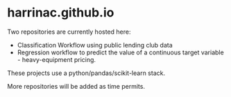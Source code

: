 # harrinac.github.io

Two repositories are currently hosted here:
* Classification Workflow using public lending club data
* Regression workflow to predict the value of a continuous target variable - heavy-equipment pricing.

These projects use a python/pandas/scikit-learn stack.

More repositories will be added as time permits.
